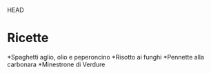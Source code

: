  HEAD
# Ricette 

*Spaghetti aglio, olio  e peperoncino
*Risotto ai funghi
*Pennette alla carbonara
*Minestrone di Verdure


